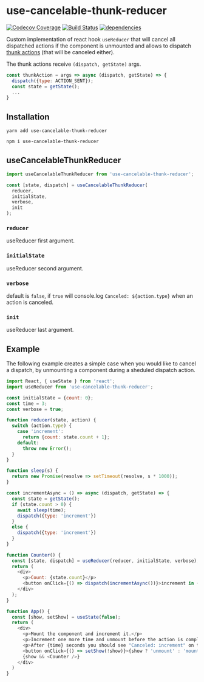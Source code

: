 # use-cancelable-thunk-reducer

[![Codecov Coverage](https://img.shields.io/codecov/c/github/pedrobern/react-hook-use-cancelable-thunk-reducer/master.svg?style=flat-square)](https://codecov.io/gh/pedrobern/react-hook-use-cancelable-thunk-reducer/)
[![Build Status](https://travis-ci.com/pedrobern/react-hook-use-cancelable-thunk-reducer.svg?branch=master)](https://travis-ci.com/pedrobern/react-hook-use-cancelable-thunk-reducer)
[![dependencies](https://david-dm.org/pedrobern/react-hook-use-cancelable-thunk-reducer.svg)](https://github.com/pedrobern/react-hook-use-cancelable-thunk-reducer)

Custom implementation of react hook `useReducer` that will cancel all dispatched actions if the component is unmounted and allows to dispatch [thunk actions](https://github.com/reduxjs/redux-thunk) (that will be canceled either).

The thunk actions receive `(dispatch, getState)` args.

```javascript
const thunkAction = args => async (dispatch, getState) => {
  dispatch({type: ACTION_SENT});
  const state = getState();
  ...
}
```

## Installation

```
yarn add use-cancelable-thunk-reducer

npm i use-cancelable-thunk-reducer
```

## useCancelableThunkReducer

```javascript
import useCancelableThunkReducer from 'use-cancelable-thunk-reducer';

const [state, dispatch] = useCancelableThunkReducer(
  reducer,
  initialState,
  verbose,
  init
);

```

### `reducer`

useReducer first argument.

### `initialState`
useReducer second argument.

### `verbose`
default is `false`, if `true` will console.log `Canceled: ${action.type}` when an action is canceled.

### `init`
useReducer last argument.

## Example

The following example creates a simple case when you would like to cancel a dispatch, by unmounting a component during a sheduled dispatch action.

```javascript
import React, { useState } from 'react';
import useReducer from 'use-cancelable-thunk-reducer';

const initialState = {count: 0};
const time = 3;
const verbose = true;

function reducer(state, action) {
  switch (action.type) {
    case 'increment':
      return {count: state.count + 1};
    default:
      throw new Error();
  }
}

function sleep(s) {
  return new Promise(resolve => setTimeout(resolve, s * 1000));
}

const incrementAsync = () => async (dispatch, getState) => {
  const state = getState();
  if (state.count > 0) {
    await sleep(time);
    dispatch({type: 'increment'})
  }
  else {
    dispatch({type: 'increment'})
  }
}

function Counter() {
  const [state, dispatch] = useReducer(reducer, initialState, verbose);
  return (
    <div>
      <p>Count: {state.count}</p>
      <button onClick={() => dispatch(incrementAsync())}>increment in {time} seconds</button>
    </div>
  );
}

function App() {
  const [show, setShow] = useState(false);
  return (
    <div>
      <p>Mount the component and increment it.</p>
      <p>Increment one more time and unmount before the action is completed.</p>
      <p>After {time} seconds you should see "Canceled: increment" on the console.</p>
      <button onClick={() => setShow(!show)}>{show ? 'unmount' : 'mount'}</button>
      {show && <Counter />}
    </div>
  )
}
```

